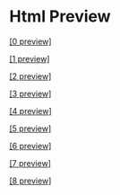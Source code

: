 # Html Preview
<a href="https://htmlpreview.github.io/?https://github.com/Dkazem91/AirBnB_clone/blob/master/web_static/0-index.html" target="_blank">[0 preview]</a>

<a href="https://htmlpreview.github.io/?https://github.com/Dkazem91/AirBnB_clone/blob/master/web_static/1-index.html" target="_blank">[1 preview]</a>


<a href="https://htmlpreview.github.io/?https://github.com/Dkazem91/AirBnB_clone/blob/master/web_static/2-index.html" target="_blank">[2 preview]</a>


<a href="https://htmlpreview.github.io/?https://github.com/Dkazem91/AirBnB_clone/blob/master/web_static/3-index.html" target="_blank">[3 preview]</a>


<a href="https://htmlpreview.github.io/?https://github.com/Dkazem91/AirBnB_clone/blob/master/web_static/4-index.html" target="_blank">[4 preview]</a>

<a href="https://htmlpreview.github.io/?https://github.com/Dkazem91/AirBnB_clone/blob/master/web_static/5-index.html" target="_blank">[5 preview]</a>


<a href="https://htmlpreview.github.io/?https://github.com/Dkazem91/AirBnB_clone/blob/master/web_static/6-index.html" target="_blank">[6 preview]</a>


<a href="https://htmlpreview.github.io/?https://github.com/Dkazem91/AirBnB_clone/blob/master/web_static/7-index.html" target="_blank">[7 preview]</a>

<a href="https://htmlpreview.github.io/?https://github.com/Dkazem91/AirBnB_clone/blob/master/web_static/8-index.html" target="_blank">[8 preview]</a>